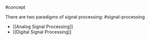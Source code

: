 #concept 

There are two paradigms of signal processing: #signal-processing

- [[Analog Signal Processing]]
- [[Digital Signal Processing]]
